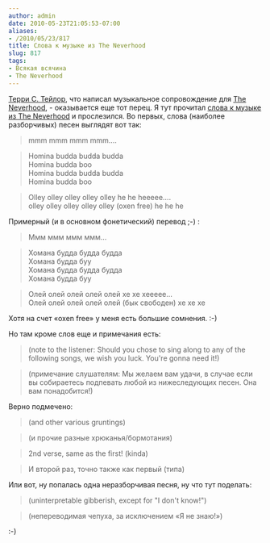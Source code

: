 ```yaml
---
author: admin
date: 2010-05-23T21:05:53-07:00
aliases:
- /2010/05/23/817
title: Слова к музыке из The Neverhood
slug: 817
tags:
- Всякая всячина
- The Neverhood
---
```


[Терри С. Тейлор](http://www.danielamos.com/tst/imaginarium/), что написал музыкальное сопровождение для [The Neverhood](http://en.wikipedia.org/wiki/The_Neverhood), - оказывается еще тот перец. Я тут прочитал [слова к музыке из The Neverhood](http://doo.nomoretangerines.com/nevhood/nevlyric.htm) и прослезился.  Во первых, слова (наиболее разборчивых) песен выглядят вот так:

> mmm mmm mmm mmm....

> Homina budda budda budda  
> Homina budda boo  
> Homina budda budda budda  
> Homina budda boo

> Olley olley olley olley olley he he heeeee....  
> olley olley olley olley olley (oxen free) he he he

Примерный (и в основном фонетический) перевод ;-) :

> Ммм ммм ммм ммм…

> Хомана будда будда будда  
> Хомана будда буу  
> Хомана будда будда будда  
> Хомана будда буу

> Олей олей олей олей олей хе хе хеееее…  
> Олей олей олей олей олей (бык свободен) хе хе хе

Хотя на счет «oxen free» у меня есть большие сомнения. :-)

Но там кроме слов еще и примечания есть:

> (note to the listener: Should you chose to sing along to any of the following songs, we wish you luck. You're gonna need it!)

> (примечание слушателям: Мы желаем вам удачи, в случае если вы собираетесь подпевать любой из нижеследующих песен. Она вам понадобится!)

Верно подмечено:

> (and other various gruntings)

> (и прочие разные хрюканья/бормотания)

> 2nd verse, same as the first! (kinda)

> И второй раз, точно также как первый (типа)

Или вот, ну попалась одна неразборчивая песня, ну что тут поделать:

> (uninterpretable gibberish, except for "I don't know!")

> (непереводимая чепуха, за исключением «Я не знаю!»)

:-)
